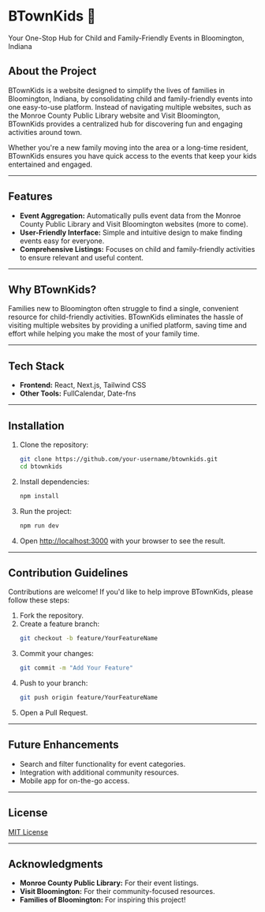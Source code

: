 # BTownKids 🌟

Your One-Stop Hub for Child and Family-Friendly Events in Bloomington, Indiana

## About the Project

BTownKids is a website designed to simplify the lives of families in Bloomington, Indiana, by consolidating child and family-friendly events into one easy-to-use platform. Instead of navigating multiple websites, such as the Monroe County Public Library website and Visit Bloomington, BTownKids provides a centralized hub for discovering fun and engaging activities around town.

Whether you're a new family moving into the area or a long-time resident, BTownKids ensures you have quick access to the events that keep your kids entertained and engaged.

---

## Features

- **Event Aggregation:** Automatically pulls event data from the Monroe County Public Library and Visit Bloomington websites (more to come).
- **User-Friendly Interface:** Simple and intuitive design to make finding events easy for everyone.
- **Comprehensive Listings:** Focuses on child and family-friendly activities to ensure relevant and useful content.

---

## Why BTownKids?

Families new to Bloomington often struggle to find a single, convenient resource for child-friendly activities. BTownKids eliminates the hassle of visiting multiple websites by providing a unified platform, saving time and effort while helping you make the most of your family time.

---

## Tech Stack

- **Frontend:** React, Next.js, Tailwind CSS
- **Other Tools:** FullCalendar, Date-fns

---

## Installation

1. Clone the repository:
   ```bash
   git clone https://github.com/your-username/btownkids.git
   cd btownkids
   ```
2. Install dependencies:
   ```bash
   npm install
   ```
3. Run the project:
   ```bash
   npm run dev
   ```
4. Open [http://localhost:3000](http://localhost:3000) with your browser to see the result.

---

## Contribution Guidelines

Contributions are welcome! If you'd like to help improve BTownKids, please follow these steps:

1. Fork the repository.
2. Create a feature branch:
   ```bash
   git checkout -b feature/YourFeatureName
   ```
3. Commit your changes:
   ```bash
   git commit -m "Add Your Feature"
   ```
4. Push to your branch:
   ```bash
   git push origin feature/YourFeatureName
   ```
5. Open a Pull Request.

---

## Future Enhancements

- Search and filter functionality for event categories.
- Integration with additional community resources.
- Mobile app for on-the-go access.

---

## License

[MIT License](LICENSE)

---

## Acknowledgments

- **Monroe County Public Library:** For their event listings.
- **Visit Bloomington:** For their community-focused resources.
- **Families of Bloomington:** For inspiring this project!
